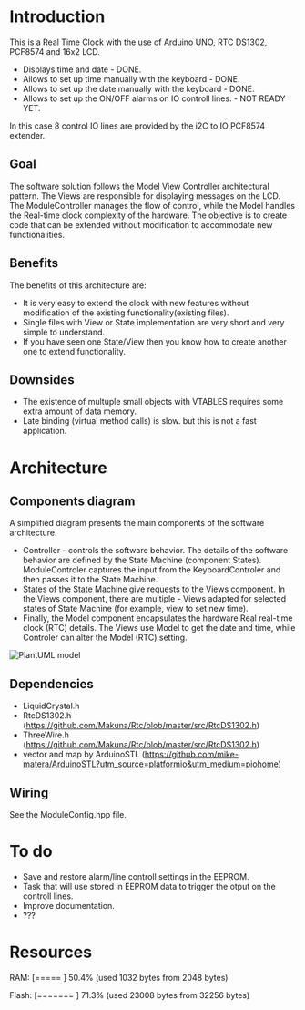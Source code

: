 
# Introduction

This is a Real Time Clock with the use of Arduino UNO, RTC DS1302, PCF8574 and 16x2 LCD.
- Displays time and date - DONE.
- Allows to set up time manually with the keyboard - DONE.
- Allows to set up the date manually with the keyboard - DONE.
- Allows to set up the ON/OFF alarms on IO controll lines. - NOT READY YET.

In this case 8 control IO lines are provided by the i2C to IO PCF8574 extender.

## Goal

The software solution follows the Model View Controller architectural pattern.
The Views are responsible for displaying messages on the LCD.
The ModuleController manages the flow of control, while the Model handles the Real-time clock complexity of the hardware.
The objective is to create code that can be extended without modification to accommodate new functionalities.

## Benefits

The benefits of this architecture are:
- It is very easy to extend the clock with new features without modification of the existing functionality(existing files).
- Single files with View or State implementation are very short and very simple to understand.
- If you have seen one State/View then you know how to create another one to extend functionality.

## Downsides

- The existence of multuple small objects with VTABLES requires some extra amount of data memory.
- Late binding (virtual method calls) is slow. but this is not a fast application.

# Architecture

## Components diagram
A simplified diagram presents the main components of the software architecture.

- Controller - controls the software behavior. The details of the software behavior are defined by the State Machine (component States). ModuleControler captures the input from the KeyboardControler and then passes it to the State Machine.
- States of the State Machine give requests to the Views component. In the Views component, there are multiple - Views adapted for selected states of State Machine (for example, view to set new time).
- Finally, the Model component encapsulates the hardware Real real-time clock (RTC) details. The Views use Model to get the date and time, while Controler can alter the Model (RTC) setting.

![PlantUML model](https://www.plantuml.com/plantuml/png/TPC_JyCm4CNtV8fJfp9O_653g2hG1I4wq0fcarnBX6D7ZgE2GhyxxiMrczZD45bvltlsktFcZU7Qj9N8Qfv_yot2GrsBCkUcL1Aw3En3hr8Qr1kU8xoNk7lUZ3w-gg8LQDyeh9QHUdHyKj9e9GHgw7fbMFk2lv-Awo9mri9pkQfg9L4QjqUWOYIs2f1RX6DDLeORR2R06-YNBk-eOhp78s-G-3CwQKjlCg1yBTp_iKBj93lYTu0_1cNHU7wVXTeu5x2sPkdMkU91LfeCHQKLTESRJ412VJFvOdLzUtMJqDPV6l6ZrEXjJytehCChaiQe8xEma-rAsw1dmtTcAR-derAn3tUrdp2jeFD3IOxr0CKIrIvzZISfbliTOjLFc8ZnWFVzCUnvJqTA_DHPkbYnFkoam_fyBAt29MpHBBZ1TLdXz2BhcTWwTQ6SHwA6pToFuuYvZTTMuXy0)

## Dependencies

- LiquidCrystal.h
- RtcDS1302.h (https://github.com/Makuna/Rtc/blob/master/src/RtcDS1302.h)
- ThreeWire.h (https://github.com/Makuna/Rtc/blob/master/src/RtcDS1302.h)
- vector and map by ArduinoSTL (https://github.com/mike-matera/ArduinoSTL?utm_source=platformio&utm_medium=piohome)

## Wiring

See the ModuleConfig.hpp file.

# To do

- Save and restore alarm/line controll settings in the EEPROM.
- Task that will use stored in EEPROM data to trigger the otput on the controll lines.
- Improve documentation.
- ???

# Resources

RAM:   [=====     ]  50.4% (used 1032 bytes from 2048 bytes)

Flash: [=======   ]  71.3% (used 23008 bytes from 32256 bytes)



